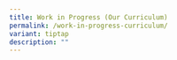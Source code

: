 ```yaml
---
title: Work in Progress (Our Curriculum)
permalink: /work-in-progress-curriculum/
variant: tiptap
description: ""
---
```

<p></p>